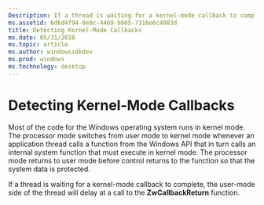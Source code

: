 ```yaml
---
Description: If a thread is waiting for a kernel-mode callback to complete, the user-mode side of the thread will delay at a call to the ZwCallbackReturn function.
ms.assetid: 6d6d4f94-0e8c-4469-b905-731be6c4083d
title: Detecting Kernel-Mode Callbacks
ms.date: 05/31/2018
ms.topic: article
ms.author: windowssdkdev
ms.prod: windows
ms.technology: desktop
---
```


# Detecting Kernel-Mode Callbacks

Most of the code for the Windows operating system runs in kernel mode. The processor mode switches from user mode to kernel mode whenever an application thread calls a function from the Windows API that in turn calls an internal system function that must execute in kernel mode. The processor mode returns to user mode before control returns to the function so that the system data is protected.

If a thread is waiting for a kernel-mode callback to complete, the user-mode side of the thread will delay at a call to the **ZwCallbackReturn** function.

 

 



